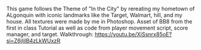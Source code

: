 This game follows the Theme of "In the City" by rereating my hometown of ALgonquin with iconic landmarks like the Target, Walmart, hill, and my house. 
All textures were made by me in Photoshop. Asset of BB8 from the first in class Tutorial as well as code from player movement script, score manager, and target.
Walkthrough: https://youtu.be/XiSsnrx85oE?si=Z6jIjlB4zLkWUxzR
